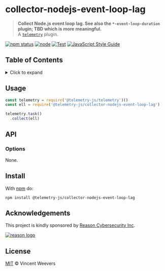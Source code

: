 # collector-nodejs-event-loop-lag

> **Collect Node.js event loop lag. See also the `*-event-loop-duration` plugin; TBD which is more meaningful.**  
> A [`telemetry`](https://github.com/telemetry-js/telemetry) plugin.

[![npm status](http://img.shields.io/npm/v/telemetry-js/collector-nodejs-event-loop-lag.svg)](https://www.npmjs.org/package/@telemetry-js/collector-nodejs-event-loop-lag)
[![node](https://img.shields.io/node/v/@telemetry-js/collector-nodejs-event-loop-lag.svg)](https://www.npmjs.org/package/@telemetry-js/collector-nodejs-event-loop-lag)
[![Test](https://github.com/telemetry-js/collector-nodejs-event-loop-lag/workflows/Test/badge.svg?branch=main)](https://github.com/telemetry-js/collector-nodejs-event-loop-lag/actions)
[![JavaScript Style Guide](https://img.shields.io/badge/code_style-standard-brightgreen.svg)](https://standardjs.com)

## Table of Contents

<details><summary>Click to expand</summary>

- [Usage](#usage)
- [API](#api)
  - [Options](#options)
- [Install](#install)
- [Acknowledgements](#acknowledgements)
- [License](#license)

</details>

## Usage

```js
const telemetry = require('@telemetry-js/telemetry')()
const ell = require('@telemetry-js/collector-nodejs-event-loop-lag')

telemetry.task()
  .collect(ell)
```

## API

### Options

None.

## Install

With [npm](https://npmjs.org) do:

```
npm install @telemetry-js/collector-nodejs-event-loop-lag
```

## Acknowledgements

This project is kindly sponsored by [Reason Cybersecurity Inc](https://reasonsecurity.com).

[![reason logo](https://cdn.reasonsecurity.com/github-assets/reason_signature_logo.png)](https://reasonsecurity.com)

## License

[MIT](LICENSE) © Vincent Weevers
